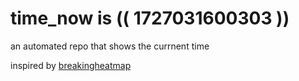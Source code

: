 # time_now is (( 1727031600303 ))

an automated repo that shows the currnent time

inspired by [breakingheatmap](https://github.com/breakingheatmap/breakingheatmap)